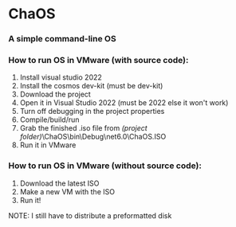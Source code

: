 # ChaOS
### A simple command-line OS

### How to run OS in VMware (with source code):
1. Install visual studio 2022
2. Install the cosmos dev-kit (must be dev-kit)
3. Download the project
4. Open it in Visual Studio 2022 (must be 2022 else it won't work)
5. Turn off debugging in the project properties
6. Compile/build/run
7. Grab the finished .iso file from *(project folder)*\ChaOS\bin\Debug\net6.0\ChaOS.ISO
8. Run it in VMware

### How to run OS in VMware (without source code):
1. Download the latest ISO
2. Make a new VM with the ISO
3. Run it!

NOTE: I still have to distribute a preformatted disk
